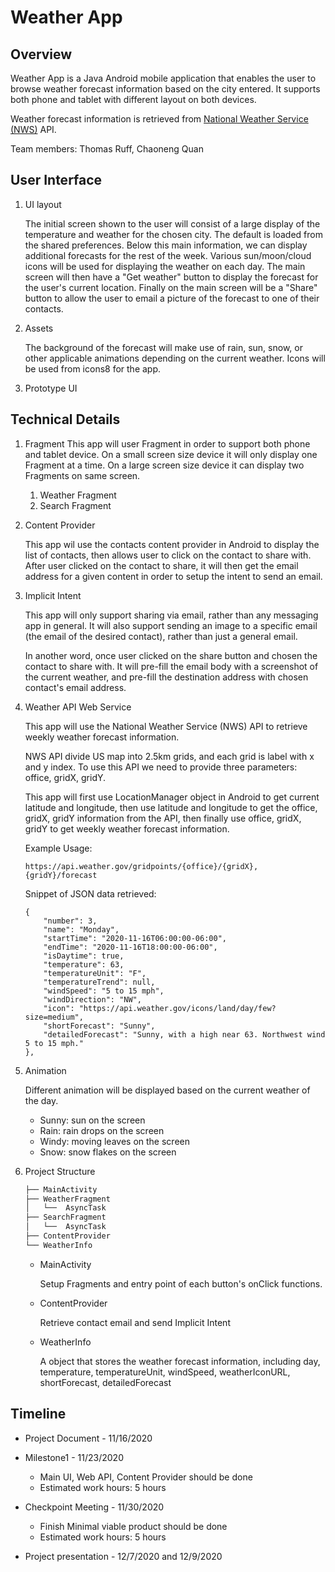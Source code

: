 # Weather App

## Overview
Weather App is a Java Android mobile application that enables the user to browse weather forecast information based on the city entered. It supports both phone and tablet with different layout on both devices. 

Weather forecast information is retrieved from [National Weather Service (NWS)](https://www.weather.gov/documentation/services-web-api) API.

Team members: Thomas Ruff, Chaoneng Quan

## User Interface
1. UI layout

    The initial screen shown to the user will consist of a large display of the temperature and weather for the chosen city. The default is loaded from the shared preferences. Below this main information, we can display additional forecasts for the rest of the week. Various sun/moon/cloud icons will be used for displaying the weather on each day. The main screen will then have a "Get weather" button to display the forecast for the user's current location. Finally on the main screen will be a "Share" button to allow the user to email a picture of the forecast to one of their contacts.

2. Assets
    
    The background of the forecast will make use of rain, sun, snow, or other applicable animations depending on the current weather. Icons will be used from icons8 for the app.

3. Prototype UI

## Technical Details
1. Fragment
    This app will user Fragment in order to support both phone and tablet device. On a small screen size device it will only display one Fragment at a time. On a large screen size device it can display two Fragments on same screen.

    1. Weather Fragment
    2. Search Fragment

2. Content Provider

    This app wil use the contacts content provider in Android to display the list of contacts, then allows user to click on the contact to share with. After user clicked on the contact to share, it will then get the email address for a given content in order to setup the intent to send an email.

3. Implicit Intent
    
    This app will only support sharing via email, rather than any messaging app in general. It will also support sending an image to a specific email (the email of the desired contact), rather than just a general email.

    In another word, once user clicked on the share button and chosen the contact to share with. It will pre-fill the email body with a screenshot of the current weather, and pre-fill the destination address with chosen contact's email address.

4. Weather API Web Service

    This app will use the National Weather Service (NWS) API to retrieve weekly weather forecast information. 
    
    NWS API divide US map into 2.5km grids, and each grid is label with x and y index. To use this API we need to provide three parameters: office, gridX, gridY.

    This app will first use LocationManager object in Android to get current latitude and longitude, then use latitude and longitude to get the office, gridX, gridY information from the API, then finally use office, gridX, gridY to get weekly weather forecast information.

    Example Usage:
    ```
    https://api.weather.gov/gridpoints/{office}/{gridX},{gridY}/forecast
    ```

    Snippet of JSON data retrieved:
    ```
    {
        "number": 3,
        "name": "Monday",
        "startTime": "2020-11-16T06:00:00-06:00",
        "endTime": "2020-11-16T18:00:00-06:00",
        "isDaytime": true,
        "temperature": 63,
        "temperatureUnit": "F",
        "temperatureTrend": null,
        "windSpeed": "5 to 15 mph",
        "windDirection": "NW",
        "icon": "https://api.weather.gov/icons/land/day/few?size=medium",
        "shortForecast": "Sunny",
        "detailedForecast": "Sunny, with a high near 63. Northwest wind 5 to 15 mph."
    },
    ```
    
5. Animation

    Different animation will be displayed based on the current weather of the day.
    - Sunny: sun on the screen
    - Rain: rain drops on the screen
    - Windy: moving leaves on the screen
    - Snow: snow flakes on the screen

6. Project Structure

    ```bash
    ├── MainActivity
    ├── WeatherFragment
    │   └──  AsyncTask
    ├── SearchFragment
    │   └──  AsyncTask
    ├── ContentProvider
    └── WeatherInfo
    ```

    - MainActivity

        Setup Fragments and entry point of each button's onClick functions.

    - ContentProvider

        Retrieve contact email and send Implicit Intent
    
    - WeatherInfo
        
        A object that stores the weather forecast information, including day, temperature, temperatureUnit, windSpeed, weatherIconURL, shortForecast, detailedForecast


## Timeline
- Project Document - 11/16/2020
- Milestone1 - 11/23/2020
    
    - Main UI, Web API, Content Provider should be done
    - Estimated work hours: 5 hours

- Checkpoint Meeting - 11/30/2020 
    
    - Finish Minimal viable product should be done
    - Estimated work hours: 5 hours

- Project presentation - 12/7/2020 and 12/9/2020
